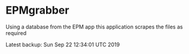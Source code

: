 # EPMgrabber
Using a database from the EPM app this application scrapes the files as required


Latest backup: Sun Sep 22 12:34:01 UTC 2019
